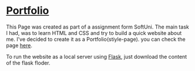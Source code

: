 # [Portfolio](https://simeontsvetanov.github.io/Website-Portfolio/)

This Page was created as part of a assignment form SoftUni. The main task I had, was to learn HTML and CSS and try to build a quick website about me. I've decided to create it as a Portfolio(stiyle-page). you can check the page [here](https://simeontsvetanov.github.io/Website-Portfolio/).

To run the website as a local server using [Flask](https://www.fullstackpython.com/flask.html), just download the content of the flask floder.
